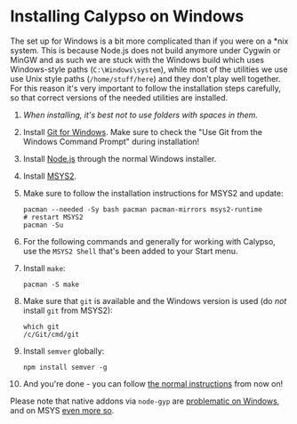 # Installing Calypso on Windows

The set up for Windows is a bit more complicated than if you were on a \*nix system. This is because Node.js does not build anymore under Cygwin or MinGW and as such we are stuck with the Windows build which uses Windows-style paths (`C:\Windows\system`), while most of the utilities we use use Unix style paths (`/home/stuff/here`) and they don't play well together. For this reason it's very important to follow the installation steps carefully, so that correct versions of the needed utilities are installed.

1. *When installing, it's best not to use folders with spaces in them.*
2. Install [Git for Windows](https://git-scm.com/download/win). Make sure to check the "Use Git from the Windows Command Prompt" during installation!
3. Install [Node.js](https://nodejs.org/en/download/) through the normal Windows installer.
4. Install [MSYS2](https://msys2.github.io/).
5. Make sure to follow the installation instructions for MSYS2 and update:

    ```
    pacman --needed -Sy bash pacman pacman-mirrors msys2-runtime
    # restart MSYS2
    pacman -Su
    ```
6. For the following commands and generally for working with Calypso, use the `MSYS2 Shell` that's been added to your Start menu.
7. Install `make`:

    ```
    pacman -S make
    ```
8. Make sure that `git` is available and the Windows version is used (do *not* install `git` from MSYS2):

    ```
    which git
	/c/Git/cmd/git
    ```
9. Install `semver` globally:

    ```
    npm install semver -g
    ```
10. And you're done - you can follow [the normal instructions](https://github.com/Automattic/wp-calypso/blob/master/docs/install.md#installing-and-running) from now on!

Please note that native addons via `node-gyp` are [problematic on Windows](https://github.com/nodejs/node-gyp/issues/629), and on MSYS [even more so](https://github.com/nodejs/node-gyp/issues/740).
